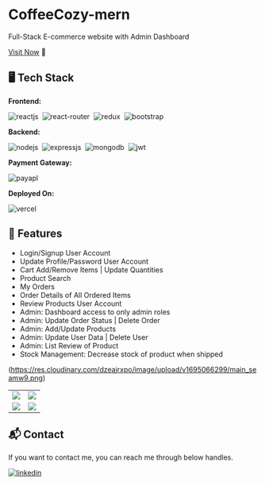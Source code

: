 # CoffeeCozy-mern
Full-Stack E-commerce website with Admin Dashboard

[Visit Now](https://coffeecozy.vercel.app/) 🚀

## 🖥️ Tech Stack
**Frontend:**

![reactjs](https://img.shields.io/badge/React-20232A?style=for-the-badge&logo=react&logoColor=61DAFB)&nbsp;
![react-router](https://img.shields.io/badge/React_Router-CA4245?style=for-the-badge&logo=react-router&logoColor=white)&nbsp;
![redux](https://img.shields.io/badge/Redux-593D88?style=for-the-badge&logo=redux&logoColor=white)&nbsp;
![bootstrap](https://img.shields.io/badge/Bootstrap-084298?style=for-the-badge&logo=Bootstrap&logoColor=white)&nbsp;


**Backend:**

![nodejs](https://img.shields.io/badge/Node.js-43853D?style=for-the-badge&logo=node.js&logoColor=white)&nbsp;
![expressjs](https://img.shields.io/badge/Express.js-000000?style=for-the-badge&logo=express&logoColor=white)&nbsp;
![mongodb](https://img.shields.io/badge/MongoDB-4EA94B?style=for-the-badge&logo=mongodb&logoColor=white)&nbsp;
![jwt](	https://img.shields.io/badge/JWT-000000?style=for-the-badge&logo=JSON%20web%20tokens&logoColor=white)&nbsp;

**Payment Gateway:**

![payapl](https://img.shields.io/badge/Paypal-002970?style=for-the-badge&logo=paypal&logoColor=00BAF2)

**Deployed On:**

![vercel](https://img.shields.io/badge/Vercel-000000?style=for-the-badge&logo=vercel&logoColor=white)

## 🚀 Features
- Login/Signup User Account
- Update Profile/Password User Account
- Cart Add/Remove Items | Update Quantities
- Product Search
- My Orders 
- Order Details of All Ordered Items
- Review Products User Account
- Admin: Dashboard access to only admin roles
- Admin: Update Order Status | Delete Order
- Admin: Add/Update Products
- Admin: Update User Data | Delete User
- Admin: List Review of Product 
- Stock Management: Decrease stock of product when shipped

(https://res.cloudinary.com/dzeajrxpo/image/upload/v1695066299/main_seamw9.png)

<table>
  <tr>
    <td><img src=https://res.cloudinary.com/dzeajrxpo/image/upload/v1695066299/1_xemifg.png /></td>
    <td><img src=https://res.cloudinary.com/dzeajrxpo/image/upload/v1695066471/4_vnnsei.png></td>
  </tr>
  <tr>
    <td><img src=https://res.cloudinary.com/dzeajrxpo/image/upload/v1695066299/2_ujfibn.png></td>
    <td><img src="https://res.cloudinary.com/dzeajrxpo/image/upload/v1695066299/3_iuuzxm.png"></td>
  </tr>
</table>

<h2>📬 Contact</h2>

If you want to contact me, you can reach me through below handles.

[![linkedin](https://img.shields.io/badge/LinkedIn-0077B5?style=for-the-badge&logo=linkedin&logoColor=white)](https://www.linkedin.com/in/piyushnigam293/)
